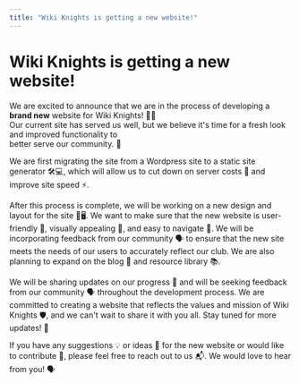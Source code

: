 ```yaml
---
title: "Wiki Knights is getting a new website!"
---
```


# Wiki Knights is getting a new website!

We are excited to announce that we are in the process of developing a **brand new** website for Wiki Knights! 🚀✨  
Our current site has served us well, but we believe it's time for a fresh look and improved functionality to  
better serve our community. 🌟

We are first migrating the site from a Wordpress site to a static site generator 🛠️💻, which will allow us to cut down on server costs 💸 and improve site speed ⚡.

After this process is complete, we will be working on a new design and layout for the site 🎨🖥️. We want to make sure that the new website is user-friendly 🤝, visually appealing 👀, and easy to navigate 🧭. We will be incorporating feedback from our community 🗣️ to ensure that the new site meets the needs of our users to accurately reflect our club. We are also planning to expand on the blog 📝 and resource library 📚.

We will be sharing updates on our progress 📢 and will be seeking feedback from our community 🗣️ throughout the development process. We are committed to creating a website that reflects the values and mission of Wiki Knights 🛡️, and we can't wait to share it with you all. Stay tuned for more updates! 🔔

If you have any suggestions 💡 or ideas 💭 for the new website or would like to contribute 🤝, please feel free to reach out to us 📬. We would love to hear from you! 🗣️